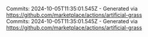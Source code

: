 Commits: 2024-10-05T11:35:01.545Z - Generated via https://github.com/marketplace/actions/artificial-grass
<br>
Commits: 2024-10-05T11:35:01.545Z - Generated via https://github.com/marketplace/actions/artificial-grass
<br>
